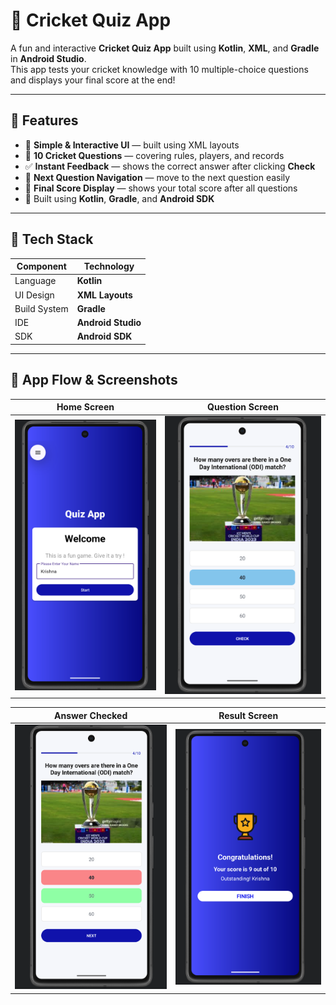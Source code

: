 # 🏏 Cricket Quiz App

A fun and interactive **Cricket Quiz App** built using **Kotlin**, **XML**, and **Gradle** in **Android Studio**.  
This app tests your cricket knowledge with 10 multiple-choice questions and displays your final score at the end!

---

## 🚀 Features

- 📱 **Simple & Interactive UI** — built using XML layouts  
- 🧠 **10 Cricket Questions** — covering rules, players, and records  
- ✅ **Instant Feedback** — shows the correct answer after clicking **Check**  
- 🔁 **Next Question Navigation** — move to the next question easily  
- 🏁 **Final Score Display** — shows your total score after all questions  
- 💾 Built using **Kotlin**, **Gradle**, and **Android SDK**

---

## 🧩 Tech Stack

| Component | Technology |
|------------|-------------|
| Language | **Kotlin** |
| UI Design | **XML Layouts** |
| Build System | **Gradle** |
| IDE | **Android Studio** |
| SDK | **Android SDK** |

---

## 📸 App Flow & Screenshots

| Home Screen | Question Screen |
|--------------|----------------|
| ![Home Screen](Screenshots/home_screen.png) | ![Question Screen](Screenshots/question_screen.png) |

| Answer Checked | Result Screen |
|----------------|----------------|
| ![Answer Checked](Screenshots/answer_screen.png) | ![Result Screen](Screenshots/result_screen.png) |


